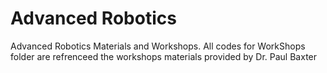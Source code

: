 # Advanced Robotics
Advanced Robotics Materials and Workshops.
All codes for WorkShops folder are refrenceed the workshops materials provided by Dr. Paul Baxter 

